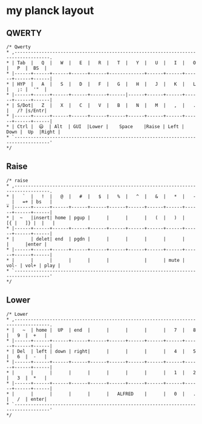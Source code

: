 # my planck layout

## QWERTY

    /* Qwerty
    * ,-----------------------------------------------------------------------------------.
    * | Tab  |   Q  |   W  |   E  |   R  |   T  |   Y  |   U  |   I  |   O  |   P  |  BS  |
    * |------+------+------+------+------+-------------+------+------+------+------+------|
    * | HYP  |   A  |   S  |   D  |   F  |   G  |   H  |   J  |   K  |   L  |   ;: |  '"  |
    * |------+------+------+------+------+------|------+------+------+------+------+------|
    * | S/Dot|   Z  |   X  |   C  |   V  |   B  |   N  |   M  |   ,  |   .  |   /? |s/Entr|
    * |------+------+------+------+------+------+------+------+------+------+------+------|
    * | Ctrl |  😃  | Alt  | GUI  |Lower |    Space    |Raise | Left | Down |  Up  |Right |
    * `-----------------------------------------------------------------------------------'
    */

## Raise

    /* raise
    * ,-----------------------------------------------------------------------------------.
    * |   `  |   !  |   @  |   #  |   $  |   %  |   ^  |   &  |   *  |   -_ |   =+ | bs   |
    * |------+------+------+------+------+------+------+------+------+------+------+------|
    * |  ~   |insert| home | pgup |      |      |      |   (  |   )  |   [{ |   ]} |  |   |
    * |------+------+------+------+------+------+------+------+------+------+------+------|
    * |      | delet| end  | pgdn |      |      |      |      |      |      |      |enter |
    * |------+------+------+------+------+------+------+------+------+------+------+------|
    * |      |      |      |      |      |             |      | mute | vol- | vol+ | play |
    * `-----------------------------------------------------------------------------------'
    */


## Lower

    /* Lower
    * ,-----------------------------------------------------------------------------------.
    * |   ~  | home |  UP  | end  |      |      |      |      |   7  |   8  |   9  |  +   |
    * |------+------+------+------+------+------+------+------+------+------+------+------|
    * | Del  | left | down | right|      |      |      |      |   4  |   5  |   6  |  -   |
    * |------+------+------+------+------+------+------+------+------+------+------+------|
    * |      |      |      |      |      |      |      |      |   1  |   2  |   3  |  *   |
    * |------+------+------+------+------+------+------+------+------+------+------+------|
    * |      |      |      |      |      |   ALFRED    |      |   0  |   .  |   /  | enter|
    * `-----------------------------------------------------------------------------------'
    */

